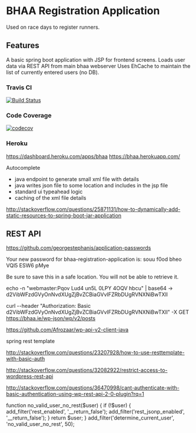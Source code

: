 # BHAA Registration Application

Used on race days to register runners.

## Features

A basic spring boot application with JSP for frontend screens.
Loads user data via REST API from main bhaa webserver
Uses EhCache to maintain the list of currently entered users (no DB).

### Travis CI

[![Build Status](https://travis-ci.org/emeraldjava/bhaa.svg?branch=master)](https://travis-ci.org/emeraldjava/bhaa)

### Code Coverage

[![codecov](https://codecov.io/gh/emeraldjava/bhaa/branch/master/graph/badge.svg)](https://codecov.io/gh/emeraldjava/bhaa)

### Heroku

https://dashboard.heroku.com/apps/bhaa
https://bhaa.herokuapp.com/



Autocomplete
- java endpoint to generate small xml file with details
- java writes json file to some location and includes in the jsp file
- standard ui typeahead logic
- caching of the xml file details

http://stackoverflow.com/questions/25871131/how-to-dynamically-add-static-resources-to-spring-boot-jar-application

## REST API

https://github.com/georgestephanis/application-passwords

 Your new password for bhaa-registration-application is: souu f0od bheo VQl5 ESW6 pMye	

Be sure to save this in a safe location. You will not be able to retrieve it.


echo -n "webmaster:Pqov Lud4 un5L 0LPY 4OQV hbcu" | base64 -> d2VibWFzdGVyOnNvdXUgZjBvZCBiaGVvIFZRbDUgRVNXNiBwTXll


curl --header "Authorization: Basic d2VibWFzdGVyOnNvdXUgZjBvZCBiaGVvIFZRbDUgRVNXNiBwTXll" -X GET https://bhaa.ie/wp-json/wp/v2/posts

https://github.com/Afrozaar/wp-api-v2-client-java

spring rest template

http://stackoverflow.com/questions/23207928/how-to-use-resttemplate-with-basic-auth

http://stackoverflow.com/questions/32082922/restrict-access-to-wordpress-rest-api

http://stackoverflow.com/questions/36470998/cant-authenticate-with-basic-authentication-using-wp-rest-api-2-0-plugin?rq=1

function no_valid_user_no_rest($user) {
    if (!$user) {
        add_filter('rest_enabled', '__return_false');
        add_filter('rest_jsonp_enabled', '__return_false');
    }
    return $user;
}
add_filter('determine_current_user', 'no_valid_user_no_rest', 50);